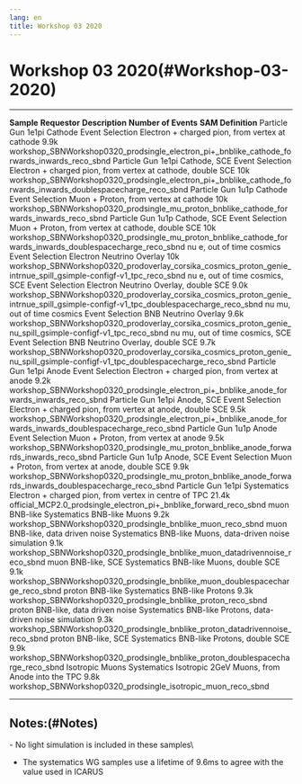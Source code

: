 ```yaml
---
lang: en
title: Workshop 03 2020
---
```




Workshop 03 2020(#Workshop-03-2020)
====================================================

  ------------------------------------ ----------------- ------------------------------------------------------------- ---------------------- -------------------------------------------------------------------------------------------------------------------------------------------------
  **Sample**                           **Requestor**     **Description**                                               **Number of Events**   **SAM Definition**
  Particle Gun 1e1pi Cathode           Event Selection   Electron + charged pion, from vertex at cathode               9.9k                   workshop\_SBNWorkshop0320\_prodsingle\_electron\_pi+\_bnblike\_cathode\_forwards\_inwards\_reco\_sbnd
  Particle Gun 1e1pi Cathode, SCE      Event Selection   Electron + charged pion, from vertex at cathode, double SCE   10k                    workshop\_SBNWorkshop0320\_prodsingle\_electron\_pi+\_bnblike\_cathode\_forwards\_inwards\_doublespacecharge\_reco\_sbnd
  Particle Gun 1u1p Cathode            Event Selection   Muon + Proton, from vertex at cathode                         10k                    workshop\_SBNWorkshop0320\_prodsingle\_mu\_proton\_bnblike\_cathode\_forwards\_inwards\_reco\_sbnd
  Particle Gun 1u1p Cathode, SCE       Event Selection   Muon + Proton, from vertex at cathode, double SCE             10k                    workshop\_SBNWorkshop0320\_prodsingle\_mu\_proton\_bnblike\_cathode\_forwards\_inwards\_doublespacecharge\_reco\_sbnd
  nu e, out of time cosmics            Event Selection   Electron Neutrino Overlay                                     10k                    workshop\_SBNWorkshop0320\_prodoverlay\_corsika\_cosmics\_proton\_genie\_intrnue\_spill\_gsimple-configf-v1\_tpc\_reco\_sbnd
  nu e, out of time cosmics, SCE       Event Selection   Electron Neutrino Overlay, double SCE                         9.0k                   workshop\_SBNWorkshop0320\_prodoverlay\_corsika\_cosmics\_proton\_genie\_intrnue\_spill\_gsimple-configf-v1\_tpc\_doublespacecharge\_reco\_sbnd
  nu mu, out of time cosmics           Event Selection   BNB Neutrino Overlay                                          9.6k                   workshop\_SBNWorkshop0320\_prodoverlay\_corsika\_cosmics\_proton\_genie\_nu\_spill\_gsimple-configf-v1\_tpc\_reco\_sbnd
  nu mu, out of time cosmics, SCE      Event Selection   BNB Neutrino Overlay, double SCE                              9.7k                   workshop\_SBNWorkshop0320\_prodoverlay\_corsika\_cosmics\_proton\_genie\_nu\_spill\_gsimple-configf-v1\_tpc\_doublespacecharge\_reco\_sbnd
  Particle Gun 1e1pi Anode             Event Selection   Electron + charged pion, from vertex at anode                 9.2k                   workshop\_SBNWorkshop0320\_prodsingle\_electron\_pi+\_bnblike\_anode\_forwards\_inwards\_reco\_sbnd
  Particle Gun 1e1pi Anode, SCE        Event Selection   Electron + charged pion, from vertex at anode, double SCE     9.5k                   workshop\_SBNWorkshop0320\_prodsingle\_electron\_pi+\_bnblike\_anode\_forwards\_inwards\_doublespacecharge\_reco\_sbnd
  Particle Gun 1u1p Anode              Event Selection   Muon + Proton, from vertex at anode                           9.5k                   workshop\_SBNWorkshop0320\_prodsingle\_mu\_proton\_bnblike\_anode\_forwards\_inwards\_reco\_sbnd
  Particle Gun 1u1p Anode, SCE         Event Selection   Muon + Proton, from vertex at anode, double SCE               9.9k                   workshop\_SBNWorkshop0320\_prodsingle\_mu\_proton\_bnblike\_anode\_forwards\_inwards\_doublespacecharge\_reco\_sbnd
  Particle Gun 1e1pi                   Systematics       Electron + charged pion, from vertex in centre of TPC         21.4k                  official\_MCP2.0\_prodsingle\_electron\_pi+\_bnblike\_forward\_reco\_sbnd
  muon BNB-like                        Systematics       BNB-like Muons                                                9.2k                   workshop\_SBNWorkshop0320\_prodsingle\_bnblike\_muon\_reco\_sbnd
  muon BNB-like, data driven noise     Systematics       BNB-like Muons, data-driven noise simulation                  9.1k                   workshop\_SBNWorkshop0320\_prodsingle\_bnblike\_muon\_datadrivennoise\_reco\_sbnd
  muon BNB-like, SCE                   Systematics       BNB-like Muons, double SCE                                    9.1k                   workshop\_SBNWorkshop0320\_prodsingle\_bnblike\_muon\_doublespacecharge\_reco\_sbnd
  proton BNB-like                      Systematics       BNB-like Protons                                              9.3k                   workshop\_SBNWorkshop0320\_prodsingle\_bnblike\_proton\_reco\_sbnd
  proton BNB-like, data driven noise   Systematics       BNB-like Protons, data-driven noise simulation                9.3k                   workshop\_SBNWorkshop0320\_prodsingle\_bnblike\_proton\_datadrivennoise\_reco\_sbnd
  proton BNB-like, SCE                 Systematics       BNB-like Protons, double SCE                                  9.9k                   workshop\_SBNWorkshop0320\_prodsingle\_bnblike\_proton\_doublespacecharge\_reco\_sbnd
  Isotropic Muons                      Systematics       Isotropic 2GeV Muons, from Anode into the TPC                 9.8k                   workshop\_SBNWorkshop0320\_prodsingle\_isotropic\_muon\_reco\_sbnd
  ------------------------------------ ----------------- ------------------------------------------------------------- ---------------------- -------------------------------------------------------------------------------------------------------------------------------------------------



Notes:(#Notes)
-------------------------------

\- No light simulation is included in these samples\
- The systematics WG samples use a lifetime of 9.6ms to agree with the
value used in ICARUS
